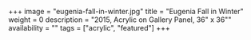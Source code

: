 +++
image = "eugenia-fall-in-winter.jpg"
title = "Eugenia Fall in Winter"
weight = 0
description = "2015, Acrylic on Gallery Panel, 36\" x 36\""
availability = ""
tags = ["acrylic", "featured"]
+++
